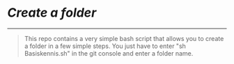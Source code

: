 # *Create a folder*
---
> This repo contains a very simple bash script that allows you to create a folder in a few simple steps. 
> You just have to enter "sh Basiskennis.sh" in the git console and enter a folder name.
